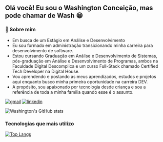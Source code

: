 ## Olá você! Eu sou o Washington Conceição, mas pode chamar de Wash 😁
### 🚀 Sobre mim
- Em busca de um Estágio em Análise e Desenvolvimento 
- Eu sou formado em administração transicionando minha carreira para desenvolvimento de software.
- Estou cursando Graduação em Análise e Desenvolvimento de Sistemas, pós-graduação em Análise e Desenvolvimento de Programas, ambos na Faculdade Digital Descomplica e um curso Full-Stack chamado Certified Tech Developer na Digital House.
- Vou aprendendo e postando as meus aprendizados, estudos e projetos aqui enquanto busco minha primeira oportunidade na carreira DEV.
- A propósito, sou apaixonado por tecnologia desde criança e sou a referência de toda a minha família quando esse é o assunto.



[![gmail](https://img.shields.io/badge/Gmail-D14836?style=for-the-badge&logo=gmail&logoColor=white)](mailto:washingtonldamacenac@gmail.com?Subject=Ol%E1%20Washington%2C%20vi%20seu%20perfil%20no%20github)
[![linkedin](https://img.shields.io/badge/LinkedIn-0077B5?style=for-the-badge&logo=linkedin&logoColor=white)](https://www.linkedin.com/in/washingtonldamacenac/)


![Washington's GitHub stats](https://github-readme-stats.vercel.app/api?username=1pretom&show_icons=true&theme=synthwave)

### Tecnologias que mais utilizo

[![Top Langs](https://github-readme-stats.vercel.app/api/top-langs/?username=1pretom)](https://github.com/anuraghazra/github-readme-stats)

